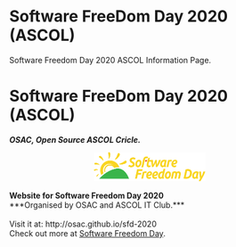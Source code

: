# Software FreeDom Day 2020 (ASCOL)
Software  Freedom Day 2020 ASCOL Information Page.

# Software FreeDom Day 2020 (ASCOL) <br>
***OSAC, Open Source ASCOL Cricle.***
<p align="center">
<img src="img/logo.png">
</p>
<b>Website for Software Freedom Day 2020</b><br>
***Organised by OSAC and ASCOL IT Club.***<br><br>
Visit it at: http://osac.github.io/sfd-2020<br>
Check out more at <a href="http://softwarefreedomday.org"> Software Freedom Day</a>.